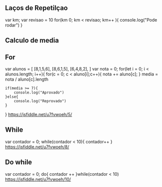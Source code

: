 ## Laços de Repetilçao

var km;
var revisao = 10
for(km 0; km < revisao; km++ ){
    console.log("Pode rodar")
}

## Calculo de media


## For
var alunos = [
    [8,1,5,6],
    [8,6,1,5],
    [6,4,8,2],
]
var nota = 0;
for(let i = 0; i < alunos.length; i++){
    for(c = 0; c < aluno[i];c++){
        nota += aluno[c];
    }
    media = nota / aluno[c].length

    if(media >= 7){
        console.log("Aprovado")
    }else{
        console.log("Reprovado")
    }
}
https://jsfiddle.net/u7fvwoeh/5/

## While
var contador = 0;
while(contador < 10){
    contador++
}
https://jsfiddle.net/u7fvwoeh/8/

## Do while
var contador = 0;
do{
    contador ++
}while(contador < 10)
https://jsfiddle.net/u7fvwoeh/10/

